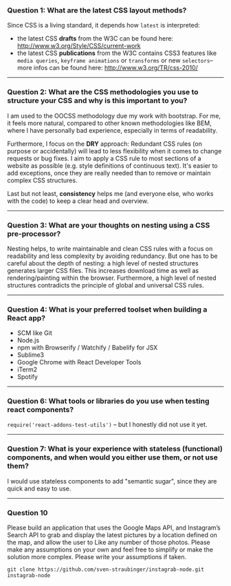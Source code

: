 ### Question 1: What are the latest CSS layout methods?

Since CSS is a living standard, it depends how `latest` is interpreted:
* the latest CSS **drafts** from the W3C can be found here:  http://www.w3.org/Style/CSS/current-work
* the latest CSS **publications** from the W3C contains CSS3 features like `media queries`, `keyframe animations` or `transforms` or new `selectors`– more infos can be found here: http://www.w3.org/TR/css-2010/

---

### Question 2: What are the CSS methodologies you use to structure your CSS and why is this important to you?

I am used to the OOCSS methodology due my work with bootstrap. For me, it feels more natural, compared to other known methodologies like BEM, where I have personally bad experience, especially in terms of readability.

Furthermore, I focus on the **DRY** approach: Redundant CSS rules (on purpose or accidentally) will lead to less flexibility when it comes to change requests or bug fixes. I aim to apply a CSS rule to most sections of a website as possible (e.g. style definitions of continuous text). It's easier to add exceptions, once they are really needed than to remove or maintain complex CSS structures.

Last but not least, **consistency** helps me (and everyone else, who works with the code) to keep a clear head and overview.

---

### Question 3: What are your thoughts on nesting using a CSS pre-processor?

Nesting helps, to write maintainable and clean CSS rules with a focus on readability and less complexity by avoiding redundancy. But one has to be careful about the depth of nesting: a high level of nested structures generates larger CSS files. This increases download time as well as rendering/painting within the browser. Furthermore, a high level of nested structures contradicts the principle of global and universal CSS rules.

---

### Question 4: What is your preferred toolset when building a React app?
* SCM like Git
* Node.js
* npm with Browserify / Watchify / Babelify for JSX
* Sublime3
* Google Chrome with React Developer Tools
* iTerm2 
* Spotify

---

### Question 6: What tools or libraries do you use when testing react components?

`require('react-addons-test-utils')` – but I honestly did not use it yet.

---

### Question 7: What is your experience with stateless (functional) components, and when would you either use them, or not use them?

I would use stateless components to add "semantic sugar", since they are quick and easy to use.

---

### Question 10
Please build an application that uses the Google Maps API, and Instagram’s Search API to grab and display the latest pictures by a location defined on the map, and allow the user to Like any number of those photos. Please make any assumptions on your own and feel free to simplify or make the solution more complex. Please write your assumptions if taken.

```
git clone https://github.com/sven-straubinger/instagrab-node.git instagrab-node
```
